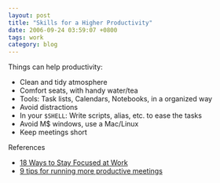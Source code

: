 ```yaml
---
layout: post
title: "Skills for a Higher Productivity"
date: 2006-09-24 03:59:07 +0800
tags: work
category: blog
---
```

Things can help productivity:

  - Clean and tidy atmosphere
  - Comfort seats, with handy water/tea
  - Tools: Task lists, Calendars, Notebooks, in a organized way
  - Avoid distractions
  - In your `$SHELL`: Write scripts, alias, etc. to ease the tasks
  - Avoid M\$ windows, use a Mac/Linux
  - Keep meetings short


References

  - [18 Ways to Stay Focused at Work](http://www.davecheong.com/2006/08/14/18-ways-to-stay-focused-at-work/)
  - [9 tips for running more productive meetings](http://www.43folders.com/2006/02/21/meetings/)
